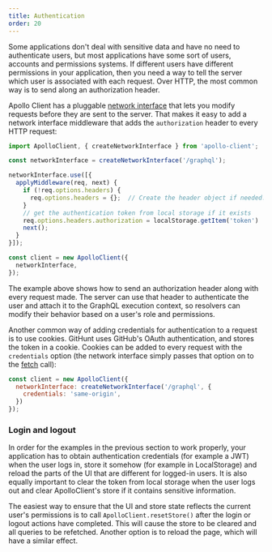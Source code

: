 ```yaml
---
title: Authentication
order: 20
---
```


Some applications don't deal with sensitive data and have no need to authenticate users, but most applications have some sort of users, accounts and permissions systems. If different users have different permissions in your application, then you need a way to tell the server which user is associated with each request. Over HTTP, the most common way is to send along an authorization header.

Apollo Client has a pluggable [network interface](/core/network.html) that lets you modify requests before they are sent to the server.
That makes it easy to add a network interface middleware that adds the `authorization` header to every HTTP request:

```js
import ApolloClient, { createNetworkInterface } from 'apollo-client';

const networkInterface = createNetworkInterface('/graphql');

networkInterface.use([{
  applyMiddleware(req, next) {
    if (!req.options.headers) {
      req.options.headers = {};  // Create the header object if needed.
    }
    // get the authentication token from local storage if it exists
    req.options.headers.authorization = localStorage.getItem('token') || null;
    next();
  }
}]);

const client = new ApolloClient({
  networkInterface,
});
```

The example above shows how to send an authorization header along with every request made. The server can use that header to authenticate the user and attach it to the GraphQL execution context, so resolvers can modify their behavior based on a user's role and permissions.

Another common way of adding credentials for authentication to a request is to use cookies. GitHunt uses GitHub's OAuth authentication, and stores the token in a cookie. Cookies can be added to every request with the `credentials` option (the network interface simply passes that option on to the [fetch](https://github.com/github/fetch) call):

```js
const client = new ApolloClient({
  networkInterface: createNetworkInterface('/graphql', {
    credentials: 'same-origin',
  })
});
```

<h3 id="login-logout">Login and logout</h3>

In order for the examples in the previous section to work properly, your application has to obtain authentication credentials (for example a JWT) when the user logs in, store it somehow (for example in LocalStorage) and reload the parts of the UI that are different for logged-in users. It is also equally important to clear the token from local storage when the user logs out and clear ApolloClient's store if it contains sensitive information.

The easiest way to ensure that the UI and store state reflects the current user's permissions is to call `ApolloClient.resetStore()` after the login or logout actions have completed. This will cause the store to be cleared and all queries to be refetched. Another option is to reload the page, which will have a similar effect.
